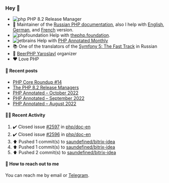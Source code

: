 ### Hey 👋

- ![php](https://user-images.githubusercontent.com/4685504/174548850-037dfd35-3b33-4154-9c50-95efd45ba66a.png) PHP 8.2 Release Manager
- 📖 Maintainer of the [Russian PHP documentation](https://github.com/php/doc-ru), also I help with [English](https://github.com/php/doc-en), [German](https://github.com/php/doc-de), and [French](https://github.com/php/doc-fr) version.
- ![phpfoundation](https://user-images.githubusercontent.com/4685504/174548733-72f62c18-f57e-47a6-8201-cb3d87e06b98.png) Help with [thephp.foundation](https://github.com/ThePHPF/thephp.foundation).
- ![jetbrains](https://user-images.githubusercontent.com/4685504/174548471-693a0e41-4db3-4251-a452-71518bfc5359.png) Help with [PHP Annotated Monthly](https://blog.jetbrains.com/phpstorm/tag/php-annotated-monthly/)
- 📚 One of the translators of
  the [Symfony 5: The Fast Track](https://symfony.com/doc/current/the-fast-track/ru/index.html)
  in Russian
- 🍻 [BeerPHP Yaroslavl](https://github.com/beerphp/yaroslavl) organizer
- ❤️ Love PHP

#### 📜 Recent posts

<!-- BLOG-POST-LIST:START -->
- [PHP Core Roundup #14](https://thephp.foundation/blog/2023/07/01/php-core-roundup-14/)
- [The PHP 8.2 Release Managers](https://24daysindecember.net/2022/12/07/the-php-8-2-release-managers/)
- [PHP Annotated – October 2022](https://blog.jetbrains.com/phpstorm/2022/11/php-annotated-october-2022/)
- [PHP Annotated – September 2022](https://blog.jetbrains.com/phpstorm/2022/10/php-annotated-september-2022/)
- [PHP Annotated – August 2022](https://blog.jetbrains.com/phpstorm/2022/08/php-annotated-august-2022/)
<!-- BLOG-POST-LIST:END -->

#### 👨‍💻 Recent Activity

<!--RECENT_ACTIVITY:start-->
1. ✔️ Closed issue [#2597](https://github.com/php/doc-en/issues/2597) in [php/doc-en](https://github.com/php/doc-en)
2. ✔️ Closed issue [#2596](https://github.com/php/doc-en/issues/2596) in [php/doc-en](https://github.com/php/doc-en)
3. ⬆️ Pushed 1 commit(s) to [saundefined/bitrix-idea](https://github.com/saundefined/bitrix-idea)
4. ⬆️ Pushed 1 commit(s) to [saundefined/bitrix-idea](https://github.com/saundefined/bitrix-idea)
5. ⬆️ Pushed 2 commit(s) to [saundefined/bitrix-idea](https://github.com/saundefined/bitrix-idea)
<!--RECENT_ACTIVITY:end-->

#### 💌 How to reach out to me

You can reach me by email or [Telegram](https://t.me/saundefined).

